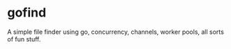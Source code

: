 # gofind
A simple file finder using go, concurrency, channels, worker pools, all sorts of fun stuff.


